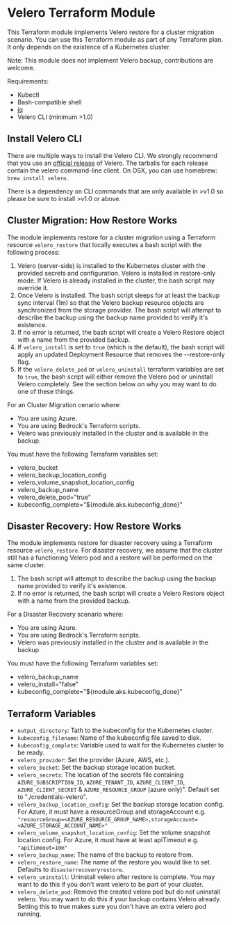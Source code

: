 # Velero Terraform Module

This Terraform module implements Velero restore for a cluster migration scenario. You can use this Terraform module as part of any Terraform plan. It only depends on the existence of a Kubernetes cluster.

Note: This module does not implement Velero backup, contributions are welcome.

Requirements:

* Kubectl
* Bash-compatible shell
* [jq](https://stedolan.github.io/jq/)
* Velero CLI (minimum >1.0)

## Install Velero CLI

There are multiple ways to install the Velero CLI. We strongly recommend that you use an [official release](https://github.com/heptio/velero/releases) of Velero. The tarballs for each release contain the velero command-line client. On OSX, you can use homebrew: `brew install velero`.

There is a dependency on CLI commands that are only available in >v1.0 so please be sure to install >v1.0 or above.

## Cluster Migration: How Restore Works

The module implements restore for a cluster migration using a Terraform resource `velero_restore` that locally executes a bash script with the following process:

1. Velero (server-side) is installed to the Kubernetes cluster with the provided secrets and configuration. Velero is installed in restore-only mode. If Velero is already installed in the cluster, the bash script may override it.
2. Once Velero is installed. The bash script sleeps for at least the backup sync interval (1m) so that the Velero backup resource objects are synchronized from the storage provider. The bash script will attempt to describe the backup using the backup name provided to verify it's existence.
3. If no error is returned, the bash script will create a Velero Restore object with a name from the provided backup.
4. If `velero_install` is set to `true` (which is the default), the bash script will apply an updated Deployment Resource that removes the --restore-only flag.
5. If the `velero_delete_pod` or `velero_uninstall` terraform variables are set to `true`, the bash script will either remove the Velero pod or uninstall Velero completely. See the section below on why you may want to do one of these things.

For an Cluster Migration cenario where:

* You are using Azure.
* You are using Bedrock's Terraform scripts.
* Velero was previously installed in the cluster and is available in the backup.

You must have the following Terraform variables set:

* velero_bucket
* velero_backup_location_config
* velero_volume_snapshot_location_config
* velero_backup_name
* velero_delete_pod="true"
* kubeconfig_complete="${module.aks.kubeconfig_done}"

## Disaster Recovery: How Restore Works

The module implements restore for disaster recovery using a Terraform resource `velero_restore`. For disaster recovery, we assume that the cluster still has a functioning Velero pod and a restore will be performed on the same cluster.

1. The bash script will attempt to describe the backup using the backup name provided to verify it's existence.
2. If no error is returned, the bash script will create a Velero Restore object with a name from the provided backup.

For a Disaster Recovery scenario where:

* You are using Azure.
* You are using Bedrock's Terraform scripts.
* Velero was previously installed in the cluster and is available in the backup

You must have the following Terraform variables set:

* velero_backup_name
* velero_install="false"
* kubeconfig_complete="${module.aks.kubeconfig_done}"

## Terraform Variables

* `output_directory`: Tath to the kubeconfig for the Kubernetes cluster.
* `kubeconfig_filename`: Name of the kubeconfig file saved to disk.
* `kubeconfig_complete`: Variable used to wait for the Kubernetes cluster to be ready.
* `velero_provider`: Set the provider (Azure, AWS, etc.).
* `velero_bucket`: Set the backup storage location bucket.
* `velero_secrets`: The location of the secrets file containing `AZURE_SUBSCRIPTION_ID`, `AZURE_TENANT_ID`, `AZURE_CLIENT_ID`, `AZURE_CLIENT_SECRET` & `AZURE_RESOURCE_GROUP` (azure only)". Default set to "./credentials-velero".
* `velero_backup_location_config`: Set the backup storage location config. For Azure, it must have a resourceGroup and storageAccount e.g. `"resourceGroup=<AZURE_RESOURCE_GROUP_NAME>,storageAccount=<AZURE_STORAGE_ACCOUNT_NAME>"`
* `velero_volume_snapshot_location_config`: Set the volume snapshot location config. For Azure, it must have at least apiTimeout e.g. `"apiTimeout=10m"`
* `velero_backup_name`: The name of the backup to restore from.
* `velero_restore_name`: The name of the restore you would like to set. Defaults to `disasterrecoveryrestore`.
* `velero_uninstall`: Uninstall velero after restore is complete. You may want to do this if you don't want velero to be part of your cluster.
* `velero_delete_pod`: Remove the created velero pod but do not uninstall velero. You may want to do this if your backup contains Velero already. Setting this to true makes sure you don't have an extra velero pod running.
